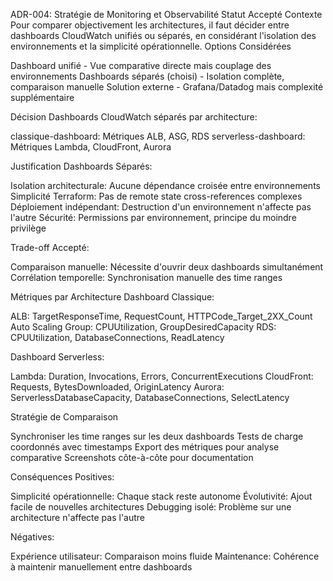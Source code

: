 ADR-004: Stratégie de Monitoring et Observabilité
Statut
Accepté
Contexte
Pour comparer objectivement les architectures, il faut décider entre dashboards CloudWatch unifiés ou séparés, en considérant l'isolation des environnements et la simplicité opérationnelle.
Options Considérées

Dashboard unifié - Vue comparative directe mais couplage des environnements
Dashboards séparés (choisi) - Isolation complète, comparaison manuelle
Solution externe - Grafana/Datadog mais complexité supplémentaire

Décision
Dashboards CloudWatch séparés par architecture:

classique-dashboard: Métriques ALB, ASG, RDS
serverless-dashboard: Métriques Lambda, CloudFront, Aurora

Justification
Dashboards Séparés:

Isolation architecturale: Aucune dépendance croisée entre environnements
Simplicité Terraform: Pas de remote state cross-references complexes
Déploiement indépendant: Destruction d'un environnement n'affecte pas l'autre
Sécurité: Permissions par environnement, principe du moindre privilège

Trade-off Accepté:

Comparaison manuelle: Nécessite d'ouvrir deux dashboards simultanément
Corrélation temporelle: Synchronisation manuelle des time ranges

Métriques par Architecture
Dashboard Classique:

ALB: TargetResponseTime, RequestCount, HTTPCode_Target_2XX_Count
Auto Scaling Group: CPUUtilization, GroupDesiredCapacity
RDS: CPUUtilization, DatabaseConnections, ReadLatency

Dashboard Serverless:

Lambda: Duration, Invocations, Errors, ConcurrentExecutions
CloudFront: Requests, BytesDownloaded, OriginLatency
Aurora: ServerlessDatabaseCapacity, DatabaseConnections, SelectLatency

Stratégie de Comparaison

Synchroniser les time ranges sur les deux dashboards
Tests de charge coordonnés avec timestamps
Export des métriques pour analyse comparative
Screenshots côte-à-côte pour documentation

Conséquences
Positives:

Simplicité opérationnelle: Chaque stack reste autonome
Évolutivité: Ajout facile de nouvelles architectures
Debugging isolé: Problème sur une architecture n'affecte pas l'autre

Négatives:

Expérience utilisateur: Comparaison moins fluide
Maintenance: Cohérence à maintenir manuellement entre dashboards
